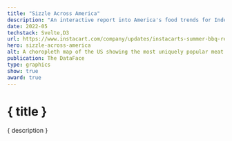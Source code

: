 ```yaml
---
title: "Sizzle Across America"
description: "An interactive report into America's food trends for Independence Day. There is a lot of beef, sausage and steak, but D.C. ate a lot of vegetarian burgers!"
date: 2022-05
techstack: Svelte,D3
url: https://www.instacart.com/company/updates/instacarts-summer-bbq-report-is-hot-off-the-grill/
hero: sizzle-across-america
alt: A choropleth map of the US showing the most uniquely popular meat purchased via InstaCart in each state near Independence Day 2022. There is a lot of beef, sausage and steak, but D.C. ate a lot of vegetarian burgers!
publication: The DataFace
type: graphics
show: true
award: true
---
```


# { title }

{ description }
